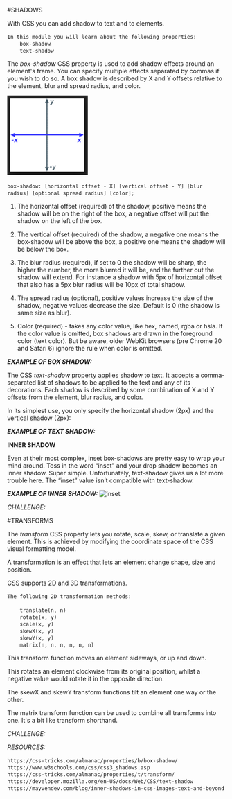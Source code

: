 #SHADOWS

With CSS you can add shadow to text and to elements.

```
In this module you will learn about the following properties:
    box-shadow
    text-shadow
```

The _box-shadow_ CSS property is used to add shadow effects around an element's frame. You can specify multiple effects separated by commas if you wish to do so. A box shadow is described by X and Y offsets relative to the element, blur and spread radius, and color.

![axis](../assets/x_and_yaxis.png)
```
box-shadow: [horizontal offset - X] [vertical offset - Y] [blur radius] [optional spread radius] [color];
```


1. The horizontal offset (required) of the shadow, positive means the shadow will be on the right of the box, a negative offset will put the shadow on the left of the box.

2. The vertical offset (required) of the shadow, a negative one means the box-shadow will be above the box, a positive one means the shadow will be below the box.

3. The blur radius (required), if set to 0 the shadow will be sharp, the higher the number, the more blurred it will be, and the further out the shadow will extend. For instance a shadow with 5px of horizontal offset that also has a 5px blur radius will be 10px of total shadow.

4. The spread radius (optional), positive values increase the size of the shadow, negative values decrease the size. Default is 0 (the shadow is same size as blur).

5. Color (required) - takes any color value, like hex, named, rgba or hsla. If the color value is omitted, box shadows are drawn in the foreground color (text color). But be aware, older WebKit browsers (pre Chrome 20 and Safari 6) ignore the rule when color is omitted.

**_EXAMPLE OF BOX SHADOW:_**



The CSS _text-shadow_ property applies shadow to text. It accepts a comma-separated list of shadows to be applied to the text and any of its decorations. Each shadow is described by some combination of X and Y offsets from the element, blur radius, and color.

In its simplest use, you only specify the horizontal shadow (2px) and the vertical shadow (2px):

**_EXAMPLE OF TEXT SHADOW:_**





**INNER SHADOW**

Even at their most complex, inset box-shadows are pretty easy to wrap your mind around. Toss in the word “inset” and your drop shadow becomes an inner shadow. Super simple. Unfortunately, text-shadow gives us a lot more trouble here. The “inset” value isn’t compatible with text-shadow.


**_EXAMPLE OF INNER SHADOW:_**
![inset](../Shadassets/InnerShadow.png)


_CHALLENGE:_


#TRANSFORMS

The _transform_ CSS property lets you rotate, scale, skew, or translate a given element. This is achieved by modifying the coordinate space of the CSS visual formatting model.

A transformation is an effect that lets an element change shape, size and position.

CSS supports 2D and 3D transformations.

```
The following 2D transformation methods:

    translate(n, n)
    rotate(x, y)
    scale(x, y)
    skewX(x, y)
    skewY(x, y)
    matrix(n, n, n, n, n, n)
```
This transform function moves an element sideways, or up and down.

This rotates an element clockwise from its original position, whilst a negative value would rotate it in the opposite direction.

The skewX and skewY transform functions tilt an element one way or the other.

The matrix transform function can be used to combine all transforms into one. It's a bit like transform shorthand.



_CHALLENGE:_








_RESOURCES:_

    https://css-tricks.com/almanac/properties/b/box-shadow/
    https://www.w3schools.com/css/css3_shadows.asp
    https://css-tricks.com/almanac/properties/t/transform/
    https://developer.mozilla.org/en-US/docs/Web/CSS/text-shadow
    https://mayvendev.com/blog/inner-shadows-in-css-images-text-and-beyond
